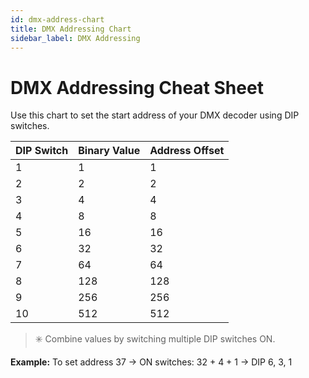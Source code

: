 ```yaml
---
id: dmx-address-chart
title: DMX Addressing Chart
sidebar_label: DMX Addressing
---
```


# DMX Addressing Cheat Sheet

Use this chart to set the start address of your DMX decoder using DIP switches.

| DIP Switch | Binary Value | Address Offset |
|------------|--------------|----------------|
| 1          | 1            | 1              |
| 2          | 2            | 2              |
| 3          | 4            | 4              |
| 4          | 8            | 8              |
| 5          | 16           | 16             |
| 6          | 32           | 32             |
| 7          | 64           | 64             |
| 8          | 128          | 128            |
| 9          | 256          | 256            |
| 10         | 512          | 512            |

> ✳️ Combine values by switching multiple DIP switches ON.

**Example:**
To set address 37 → ON switches: 32 + 4 + 1 → DIP 6, 3, 1
